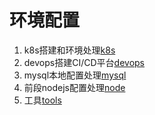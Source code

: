 # 环境配置
1. k8s搭建和环境处理[k8s](./k8s/readme.md)
2. devops搭建CI/CD平台[devops](./devops/)
3. mysql本地配置处理[mysql](./mysql/readme.md)
4. 前段nodejs配置处理[node](./node/readme.md)
5. 工具[tools](./tools/readme.md)